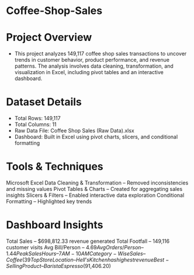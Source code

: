 # Coffee-Shop-Sales

# Project Overview
- This project analyzes 149,117 coffee shop sales transactions to uncover trends in customer behavior, product performance, and revenue patterns. The analysis involves data cleaning, transformation, and visualization in Excel, including pivot tables and an interactive dashboard.

# Dataset Details
- Total Rows: 149,117
- Total Columns: 11
- Raw Data File: Coffee Shop Sales (Raw Data).xlsx
- Dashboard: Built in Excel using pivot charts, slicers, and conditional formatting

# Tools & Techniques
Microsoft Excel
Data Cleaning & Transformation – Removed inconsistencies and missing values
Pivot Tables & Charts – Created for aggregating sales insights
Slicers & Filters – Enabled interactive data exploration
Conditional Formatting – Highlighted key trends

# Dashboard Insights
Total Sales – $698,812.33 revenue generated
Total Footfall – 149,116 customer visits
Avg Bill/Person – $4.69
Avg Orders/Person – 1.44
Peak Sales Hours – 7 AM - 10 AM
Category-Wise Sales – Coffee (39%) dominates sales
Top Store Location – Hell’s Kitchen has highest revenue
Best-Selling Product – Barista Espresso ($91,406.20)
